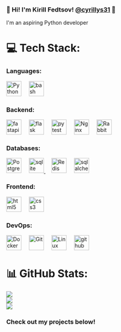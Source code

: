 ### 💫 Hi! I'm Kirill Fedtsov! [@cyrillys31](https://t.me/cyrillus31) 👋
I'm an aspiring Python developer  

# 💻 Tech Stack:

### Languages:
<div align="left">
	<a href="https://www.python.org/" target="_blank"><img src="https://profilinator.rishav.dev/skills-assets/python-original.svg" alt="Python" height="40" /></a>  
	<img width="12" />  
	<img src="https://skillicons.dev/icons?i=bash" height="40" alt="bash logo"  />
</div>

### Backend:

<div align="left">
  <img src="https://cdn.simpleicons.org/fastapi/009688" height="40" alt="fastapi logo"  />
  <img width="12" />
  <img src="https://skillicons.dev/icons?i=flask" height="40" alt="flask logo"  />
  <img width="12" />
  <img src="https://cdn.jsdelivr.net/gh/devicons/devicon/icons/pytest/pytest-original.svg" height="40" alt="pytest logo"  />
  <img width="12" />
  <a href="https://www.nginx.com/"><img src="https://profilinator.rishav.dev/skills-assets/nginx-original.svg" alt="Nginx" height="40" /></a> 
  <img width="12" />
  <a href="https://www.rabbitmq.com/" target="_blank"><img src="https://profilinator.rishav.dev/skills-assets/rabbitmq-icon.svg" alt="RabbitMQ" height="40" /></a>  
</div>


### Databases:
<div align='left'>
  <a href="https://www.postgresql.org/" target="_blank"><img src="https://profilinator.rishav.dev/skills-assets/postgresql-original-wordmark.svg" alt="PostgreSQL" height="40" /></a>  
  <img width="12" />
  <a href="https://www.sqlite.org/" target="_blank" rel="noreferrer"> <img src="https://www.vectorlogo.zone/logos/sqlite/sqlite-icon.svg" alt="sqlite" height="40"/> </a>
  <img width="12" />
  <a href="https://redis.io/" target="_blank"><img src="https://profilinator.rishav.dev/skills-assets/redis-original-wordmark.svg" alt="Redis" height="40" /></a>
  <img width="12" />
  <img src="https://cdn.jsdelivr.net/gh/devicons/devicon/icons/sqlalchemy/sqlalchemy-original.svg" height="40" alt="sqlalchemy logo"  />
  <img width="12" />
</div>

### Frontend:
<div align="left">
  <img src="https://cdn.jsdelivr.net/gh/devicons/devicon/icons/html5/html5-original.svg" height="40" alt="html5 logo"  />
  <img width="12" />
  <img src="https://cdn.jsdelivr.net/gh/devicons/devicon/icons/css3/css3-original.svg" height="40" alt="css3 logo"  />
</div>

### DevOps:
<div align="left">
  <a href="https://www.docker.com/" target="_blank"><img src="https://profilinator.rishav.dev/skills-assets/docker-original-wordmark.svg" alt="Docker" height="40" /></a>
  <img width="12" />
  <a href="https://github.com/" target="_blank"><img  src="https://profilinator.rishav.dev/skills-assets/git-scm-icon.svg" alt="Git" height="40" /></a>
  <img width="12" />  
  <a href="https://www.linux.org/" target="_blank"><img src="https://profilinator.rishav.dev/skills-assets/linux-original.svg" alt="Linux" height="40" /></a>
  <img width="12" />  
  <img src="https://skillicons.dev/icons?i=github" height="40" alt="github logo"  />
  
</div>

###
# 📊 GitHub Stats:
![](https://github-readme-stats.vercel.app/api?username=cyrillus31&theme=shades-of-purple&hide_border=true&include_all_commits=false&count_private=false)<br/>
![](https://github-readme-streak-stats.herokuapp.com/?user=cyrillus31&theme=shades-of-purple&hide_border=true)<br/>
![](https://github-readme-stats.vercel.app/api/top-langs/?username=cyrillus31&theme=shades-of-purple&hide_border=true&include_all_commits=false&count_private=false&layout=compact)

### Check out my projects below! 
<!--
**cyrillus31/cyrillus31** is a ✨ _special_ ✨ repository because its `README.md` (this file) appears on your GitHub profile.

Here are some ideas to get you started:

- 🔭 I’m currently working on ...
- 🌱 I’m currently learning ...
- 👯 I’m looking to collaborate on ...
- 🤔 I’m looking for help with ...
- 💬 Ask me about ...
- 📫 How to reach me: ...
- 😄 Pronouns: ...
- ⚡ Fun fact: ...
-->
